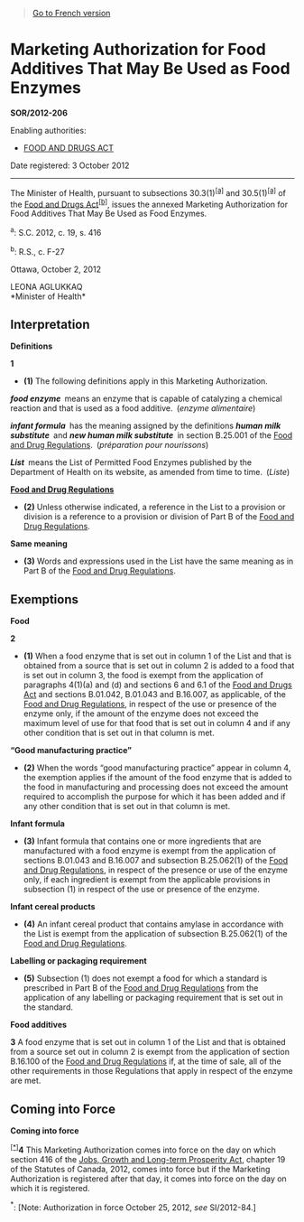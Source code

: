> [Go to French version](/fr/Règlements/Décrets,%20ordonnances%20et%20règlements%20statutaires/2012/206.md)

# Marketing Authorization for Food Additives That May Be Used as Food Enzymes

**SOR/2012-206**

Enabling authorities: 
- [FOOD AND DRUGS ACT](/en/Acts/Revised%20Statutes%20of%20Canada/F/F-27.md)

Date registered: 3 October 2012

----------

The Minister of Health, pursuant to subsections 30.3(1)<sup><a href='#fn_SOR-2012-202_e_hq_13265'>[a]</a></sup> and 30.5(1)<sup><a href='#fn_SOR-2012-202_e_hq_13265'>[a]</a></sup> of the [Food and Drugs Act](/en/Acts/Revised%20Statutes%20of%20Canada/F/F-27.md)<sup><a href='#fn_SOR-2012-202_e_hq_13266'>[b]</a></sup>, issues the annexed Marketing Authorization for Food Additives That May Be Used as Food Enzymes.

<a name='fn_SOR-2012-202_e_hq_13265'><sup>a</sup></a>: S.C. 2012, c. 19, s. 416<br />

<a name='fn_SOR-2012-202_e_hq_13266'><sup>b</sup></a>: R.S., c. F-27<br />

Ottawa, October 2, 2012


<p>LEONA AGLUKKAQ<br />*Minister of Health*<br /></p>




## Interpretation



**Definitions**

**1** 

- **(1)** The following definitions apply in this Marketing Authorization.

***food enzyme*** means an enzyme that is capable of catalyzing a chemical reaction and that is used as a food additive. (*enzyme alimentaire*)

***infant formula*** has the meaning assigned by the definitions ***human milk substitute*** and ***new human milk substitute*** in section B.25.001 of the [Food and Drug Regulations](/en/Regulations/Consolidated%20Regulations%20of%20Canada/801-900/C.R.C.,%20c.%20870.md). (*préparation pour nourissons*)

***List*** means the List of Permitted Food Enzymes published by the Department of Health on its website, as amended from time to time. (*Liste*)

**[Food and Drug Regulations](/en/Regulations/Consolidated%20Regulations%20of%20Canada/801-900/C.R.C.,%20c.%20870.md)**

- **(2)** Unless otherwise indicated, a reference in the List to a provision or division is a reference to a provision or division of Part B of the [Food and Drug Regulations](/en/Regulations/Consolidated%20Regulations%20of%20Canada/801-900/C.R.C.,%20c.%20870.md).

**Same meaning**

- **(3)** Words and expressions used in the List have the same meaning as in Part B of the [Food and Drug Regulations](/en/Regulations/Consolidated%20Regulations%20of%20Canada/801-900/C.R.C.,%20c.%20870.md).




## Exemptions



**Food**

**2** 

- **(1)** When a food enzyme that is set out in column 1 of the List and that is obtained from a source that is set out in column 2 is added to a food that is set out in column 3, the food is exempt from the application of paragraphs 4(1)(a) and (d) and sections 6 and 6.1 of the [Food and Drugs Act](/en/Acts/Revised%20Statutes%20of%20Canada/F/F-27.md) and sections B.01.042, B.01.043 and B.16.007, as applicable, of the [Food and Drug Regulations](/en/Regulations/Consolidated%20Regulations%20of%20Canada/801-900/C.R.C.,%20c.%20870.md), in respect of the use or presence of the enzyme only, if the amount of the enzyme does not exceed the maximum level of use for that food that is set out in column 4 and if any other condition that is set out in that column is met.

**“Good manufacturing practice”**

- **(2)** When the words “good manufacturing practice” appear in column 4, the exemption applies if the amount of the food enzyme that is added to the food in manufacturing and processing does not exceed the amount required to accomplish the purpose for which it has been added and if any other condition that is set out in that column is met.

**Infant formula**

- **(3)** Infant formula that contains one or more ingredients that are manufactured with a food enzyme is exempt from the application of sections B.01.043 and B.16.007 and subsection B.25.062(1) of the [Food and Drug Regulations](/en/Regulations/Consolidated%20Regulations%20of%20Canada/801-900/C.R.C.,%20c.%20870.md), in respect of the presence or use of the enzyme only, if each ingredient is exempt from the applicable provisions in subsection (1) in respect of the use or presence of the enzyme.

**Infant cereal products**

- **(4)** An infant cereal product that contains amylase in accordance with the List is exempt from the application of subsection B.25.062(1) of the [Food and Drug Regulations](/en/Regulations/Consolidated%20Regulations%20of%20Canada/801-900/C.R.C.,%20c.%20870.md).

**Labelling or packaging requirement**

- **(5)** Subsection (1) does not exempt a food for which a standard is prescribed in Part B of the [Food and Drug Regulations](/en/Regulations/Consolidated%20Regulations%20of%20Canada/801-900/C.R.C.,%20c.%20870.md) from the application of any labelling or packaging requirement that is set out in the standard.




**Food additives**

**3** A food enzyme that is set out in column 1 of the List and that is obtained from a source set out in column 2 is exempt from the application of section B.16.100 of the [Food and Drug Regulations](/en/Regulations/Consolidated%20Regulations%20of%20Canada/801-900/C.R.C.,%20c.%20870.md) if, at the time of sale, all of the other requirements in those Regulations that apply in respect of the enzyme are met.




## Coming into Force



**Coming into force**

<sup><a href='#fn_Ind63A5_hq_13309'>[*]</a></sup>**4** This Marketing Authorization comes into force on the day on which section 416 of the [Jobs, Growth and Long-term Prosperity Act](/en/Acts/Statutes%20of%20Canada/2012/c.%2019.md), chapter 19 of the Statutes of Canada, 2012, comes into force but if the Marketing Authorization is registered after that day, it comes into force on the day on which it is registered.

<a name='fn_Ind63A5_hq_13309'><sup>*</sup></a>: [Note: Authorization in force October 25, 2012, *see* SI/2012-84.]<br />


